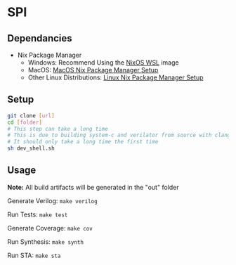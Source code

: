 # SPI

## Dependancies

- Nix Package Manager
    - Windows: Recommend Using the [NixOS WSL](https://nix-community.github.io/NixOS-WSL/install.html) image
    - MacOS: [MacOS Nix Package Manager Setup](https://nixos.org/download/#nix-install-macos)
    - Other Linux Distributions: [Linux Nix Package Manager Setup](https://nixos.org/download/#nix-install-linux)

## Setup

```bash
git clone [url]
cd [folder]
# This step can take a long time
# This is due to building system-c and verilator from source with clang
# It should only take a long time the first time
sh dev_shell.sh 

```

## Usage

**Note:** All build artifacts will be generated in the "out" folder

Generate Verilog: `make verilog`

Run Tests: `make test`

Generate Coverage: `make cov`

Run Synthesis: `make synth`

Run STA: `make sta`
